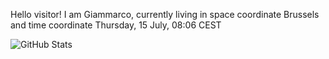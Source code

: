 Hello visitor! I am Giammarco, currently living in space coordinate Brussels and time coordinate Thursday, 15 July, 08:06 CEST

![GitHub Stats](https://github-readme-stats.vercel.app/api?username=grcasanova)
